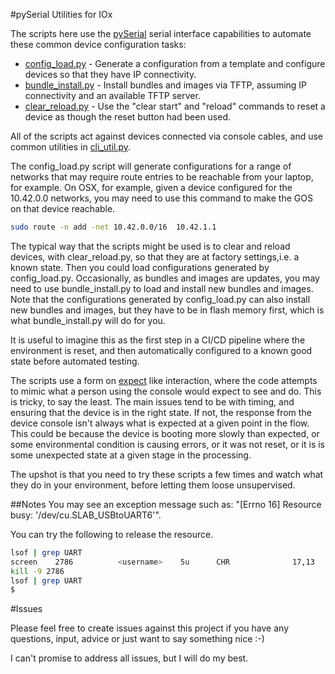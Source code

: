 #pySerial Utilities for IOx

The scripts here use the [pySerial](https://github.com/pyserial/pyserial) serial interface capabilities to 
automate these common device configuration tasks:

 - [config_load.py](./config_load.py) - Generate a configuration from a template and configure devices so that they 
 have IP connectivity. 
 - [bundle_install.py](./bundle_install.py) - Install bundles and images via TFTP, assuming IP connectivity and an
 available TFTP server.
 - [clear_reload.py](./clear_reload.py) - Use the "clear start" and "reload" commands to reset a device as though the 
 reset button had been used.
 
 All of the scripts act against devices connected via console cables, and use common utilities in 
 [cli_util.py](./cli_util.py). 
 
 The config_load.py script will generate configurations for a range of networks that may require route entries to be
 reachable from your laptop, for example. On OSX, for example, given a device configured for the 10.42.0.0 networks, 
 you may need to use this command to make the GOS on that device reachable.
 
 ```bash
 sudo route -n add -net 10.42.0.0/16  10.42.1.1
 ```
 
 The typical way that the scripts might be used is to clear and reload devices, with clear_reload.py, so that they are 
 at factory settings,i.e. a known state. Then you could load configurations generated by config_load.py. Occasionally,
 as bundles and images are updates, you may need to use bundle_install.py to load and install new bundles and images.
 Note that the configurations generated by config_load.py can also install new bundles and images, but they have to be
 in flash memory first, which is what bundle_install.py will do for you.
 
 It is useful to imagine this as the first step in a CI/CD pipeline where the environment is reset, and then 
 automatically configured to a known good state before automated testing.
 
 The scripts use a form on [expect](https://en.wikipedia.org/wiki/Expect) like interaction, where the code attempts to 
 mimic what a person using the console would expect to see and do. This is tricky, to say the least. The main issues 
 tend to be with timing, and ensuring that the device is in the right state. If not, the response from the device 
 console isn't always what is expected at a given point in the flow. This could be because the device is booting more 
 slowly than expected, or some environmental condition is causing errors, or it was not reset, or it is is some
 unexpected state at a given stage in the processing.
 
 The upshot is that you need to try these scripts a few times and watch what they do in your environment, before
 letting them loose unsupervised.
 
##Notes
 You may see an exception message such as: "[Errno 16] Resource busy: '/dev/cu.SLAB_USBtoUART6'".
        
 You can try the following to release the resource.
 
 ```bash       
 lsof | grep UART
 screen    2786          <username>    5u      CHR              17,13      0t189             725 /dev/cu.SLAB_USBtoUART6
 kill -9 2786
 lsof | grep UART
 $ 
 ```   
 
#Issues
 
Please feel free to create issues against this project if you have any questions, input, advice or just want to say 
something nice :-) 

I can't promise to address all issues, but I will do my best. 